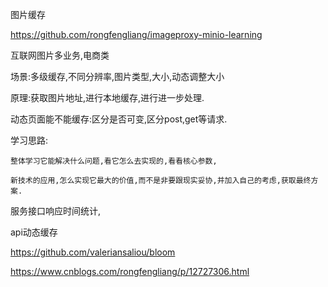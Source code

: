 图片缓存

https://github.com/rongfengliang/imageproxy-minio-learning

互联网图片多业务,电商类

场景:多级缓存,不同分辨率,图片类型,大小,动态调整大小

原理:获取图片地址,进行本地缓存,进行进一步处理.

动态页面能不能缓存:区分是否可变,区分post,get等请求.

学习思路:

	整体学习它能解决什么问题,看它怎么去实现的,看看核心参数,

	新技术的应用,怎么实现它最大的价值,而不是非要跟现实妥协,并加入自己的考虑,获取最终方案.

服务接口响应时间统计,

api动态缓存

https://github.com/valeriansaliou/bloom

https://www.cnblogs.com/rongfengliang/p/12727306.html

